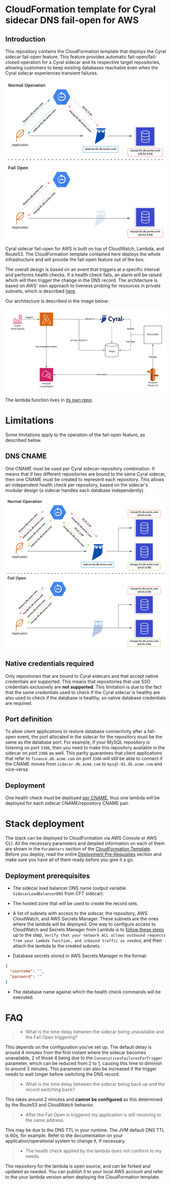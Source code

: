 # CloudFormation template for Cyral sidecar DNS fail-open for AWS

## Introduction

This repository contains the CloudFormation template that deploys the Cyral sidecar fail-open feature.
This feature provides automatic fail-open/fail-closed operation for a Cyral sidecar and its respective target repositories,
allowing customers to keep existing databases reachable even when the Cyral sidecar experiences transient
failures.

![Cyral Sidecar Fail Open - Overview](./img/fail_open_overview.png)

Cyral sidecar fail-open for AWS is built on top of CloudWatch, Lambda, and Route53. The CloudFormation 
template contained here deploys the whole infrastructure and will provide the fail-open feature out of
the box.

The overall design is based on an event that triggers at a specific interval and performs health checks.
If a health check fails, an alarm will be raised which will then trigger the change in the DNS record.
The architecture is based on AWS' own approach to liveness probing for resources in private subnets, which is
described [here](https://aws.amazon.com/blogs/networking-and-content-delivery/performing-route-53-health-checks-on-private-resources-in-a-vpc-with-aws-lambda-and-amazon-cloudwatch/).

Our architecture is described in the image below:

![Cyral Sidecar Fail Open for AWS - Architecture](./img/fail_open_aws.png)


The lambda function lives in [its own repo](https://github.com/cyralinc/health-check-aws).

# Limitations

Some limitations apply to the operation of the fail-open feature, as described below.

## DNS CNAME

One CNAME must be used per Cyral sidecar-repository combination. It means that if two different 
repositories are bound to the same Cyral sidecar, then one CNAME must be created to represent
each repository. This allows an independent health check per repository, based on the sidecar's 
modular design (a sidecar handles each database independently).

![One CNAME per Cyral Sidecar per repository](./img/fail_open_cname_conf.png)

## Native credentials required

Only repositories that are bound to Cyral sidecars and that accept native credentials are supported.
This means that repositories that use SSO credentials exclusively are **not supported**. This 
limitation is due to the fact that the same credentials used to check if the Cyral sidecar is
healthy are also used to check if the database is healthy, so native database credentials are 
required.

## Port definition

To allow client applications to restore database connectivity after a fail-open event, the port
allocated in the sidecar for the repository must be the same as the database port. For example, 
if your MySQL repository is listening on port `3306`, then you need to make this repository 
available in the sidecar on port `3306` as well. This parity guarantees that client 
applications that refer to `finance.db.acme.com` on port `3306` will still be able to connect
if the CNAME moves from `sidecar.db.acme.com` to `mysql-01.db.acme.com` and vice-versa.

## Deployment

One health check must be deployed [per CNAME](#dns-cname), thus
one lambda will be deployed for each sidecar CNAME/repository CNAME pair.


# Stack deployment

The stack can be deployed to CloudFormation via AWS Console or AWS CLI. All the necessary parameters
and detailed information on each of them are shown in the `Parameters` section of the 
[CloudFormation Template](./cft_sidecar_failopen.yaml). Before you deploy, read the entire 
[Deployment Pre-Requisites](#deployment-pre-prequisites) section and make sure you have all of them
ready before you give it a go.

## Deployment prerequisites

- The sidecar load balancer DNS name (output variable `SidecarLoadBalancerDNS` from CFT sidecar).

- The hosted zone that will be used to create the record sets.

- A list of subnets with access to the sidecar, the repository, AWS CloudWatch, and AWS Secrets Manager.
  These subnets are the ones where the lambda will be deployed. One way to configure access to 
  CloudWatch and Secrets Manager from Lambda is to [follow these steps](https://aws.amazon.com/premiumsupport/knowledge-center/internet-access-lambda-function/) 
  up to the step, `Verify that your network ACL allows outbound requests from your Lambda function, and inbound traffic as needed`,
  and then attach the lambda to the created subnets.

- Database secrets stored in AWS Secrets Manager in the format:

```json
{
  "username": "",
  "password": ""
}
```

- The database name against which the health check commands will be executed.

# FAQ

> - What is the time delay between the sidecar being unavailable and the Fail Open triggering?

This depends on the configuration you've set up. The default delay is around 4 minutes from the first instant where the sidecar becomes unavailable, 2 of those 4 being due to the `ConsecutivesFailuresForTrigger` parameter, which can be reduced from 2 to 1, causing this time to diminish to around 3 minutes. This parameter can also be increased if the trigger needs to wait longer before switching the DNS record.

> - What is the time delay between the sidecar being back up and the record switching back?

This takes around 2 minutes and **cannot be configured** as this determined by the Route53 and CloudWatch behavior.

> - After the Fail Open is triggered my application is still resolving to the same address.

This may be due to the DNS TTL in your runtime. The JVM default DNS TTL is 60s, for example. Refer to the documentation on your application/operational system to change it, if necessary.

> - The health check applied by the lambda does not conform to my needs.

The repository for the lambda is open source, and can be forked and updated as needed. You can publish it to your local AWS account and refer to the your lambda version when deploying the CloudFormation template.